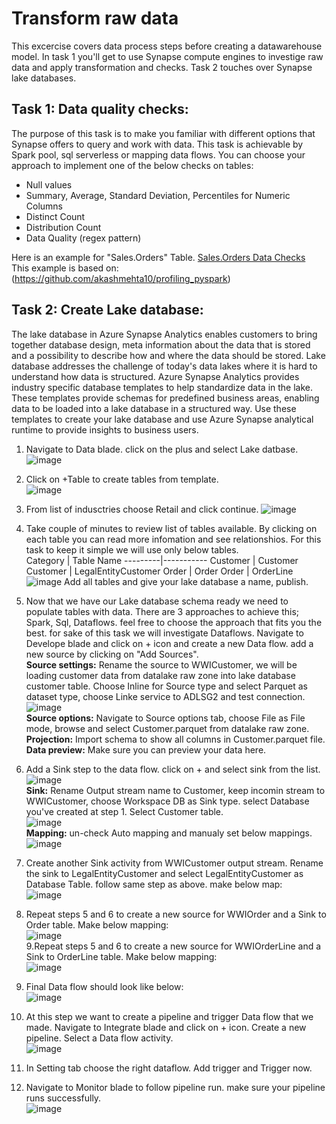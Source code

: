 # Transform raw data
This excercise covers data process steps before creating a datawarehouse model. In task 1 you'll get to use Synapse compute engines to investige raw data and apply transformation and checks. Task 2 touches over Synapse lake databases. 

## Task 1: Data quality checks:
The purpose of this task is to make you familiar with different options that Synapse offers to query and work with data. This task is achievable by Spark pool, sql serverless or mapping data flows. You can choose your approach to implement one of the below checks on tables:
   - Null values
   - Summary, Average, Standard Deviation, Percentiles for Numeric Columns
   - Distinct Count
   - Distribution Count
   - Data Quality (regex pattern)   


Here is an example for "Sales.Orders" Table. [Sales.Orders Data Checks](<./SalesOrders-DQ-Check.ipynb>)  
This example is based on: (<https://github.com/akashmehta10/profiling_pyspark>)

## Task 2: Create Lake database:
The lake database in Azure Synapse Analytics enables customers to bring together database design, meta information about the data that is stored and a possibility to describe how and where the data should be stored. Lake database addresses the challenge of today's data lakes where it is hard to understand how data is structured. Azure Synapse Analytics provides industry specific database templates to help standardize data in the lake. These templates provide schemas for predefined business areas, enabling data to be loaded into a lake database in a structured way. Use these templates to create your lake database and use Azure Synapse analytical runtime to provide insights to business users.
1. Navigate to Data blade. click on the plus and select Lake datbase.![image](https://user-images.githubusercontent.com/40135849/171678383-5e7f773c-2135-4ad3-aaeb-096fc17cff46.png)
2. Click on +Table to create tables from template.   
![image](https://user-images.githubusercontent.com/40135849/171694472-75b309ad-f17d-419c-8c94-3b964aa5f15d.png)   
3. From list of indusctries choose Retail and click continue.                                                                                            ![image](https://user-images.githubusercontent.com/31285245/171861020-5c68e8f8-6c5d-4802-9f2c-e70d8a6e2cab.png)

4. Take couple of minutes to review list of tables available. By clicking on each table you can read more infomation and see relationshios. For this task to keep it simple we will use only below tables.        
   Category | Table Name
   ---------|-----------
   Customer | Customer
   Customer | LegalEntityCustomer
   Order    | Order
   Order    | OrderLine  
![image](https://user-images.githubusercontent.com/40135849/174072478-0579d7a9-4365-44d2-a86c-b78d23145aa8.png)
Add all tables and give your lake database a name, publish.
5. Now that we have our Lake database schema ready we need to populate tables with data. There are 3 approaches to achieve this; Spark, Sql, Dataflows. feel free to choose the approach that fits you the best. for sake of this task we will investigate Dataflows. Navigate to Develope blade and click on + icon and create a new Data flow. add a new source by clicking on "Add Sources".  
**Source settings:** Rename the source to WWICustomer, we will be loading customer data from datalake raw zone into lake database customer table. Choose Inline for Source type and select Parquet as dataset type, choose Linke service to ADLSG2 and test connection. ![image](https://user-images.githubusercontent.com/40135849/174074353-8b77d17b-0f57-4c94-bf2a-34077b4c6d02.png)  
**Source options:** Navigate to Source options tab, choose File as File mode, browse and select Customer.parquet from datalake raw zone.   
**Projection:** Import schema to show all columns in Customer.parquet file.
**Data preview:** Make sure you can preview your data here.
6. Add a Sink step to the data flow. click on + and select sink from the list.  
![image](https://user-images.githubusercontent.com/40135849/174098977-73939afd-c021-470e-a3a9-6173e12108cb.png)  
**Sink:** Rename Output stream name to Customer, keep incomin stream to WWICustomer, choose Workspace DB as Sink type. select Database you've created at step 1. Select Customer table.  
![image](https://user-images.githubusercontent.com/40135849/174099972-ec67f719-4c29-4439-b23a-3696f030807f.png)  
**Mapping:** un-check Auto mapping and manualy set below mappings.  
![image](https://user-images.githubusercontent.com/40135849/174100629-ffc0bd83-5872-482b-a73b-b42b96f6828e.png)  
7. Create another Sink activity from WWICustomer output stream. Rename the sink to LegalEntityCustomer and select LegalEntityCustomer as Database Table. follow same step as above. make below map:  
![image](https://user-images.githubusercontent.com/40135849/174101873-aa9a99e6-d157-404a-9bf5-38f23d1791dc.png)  
8. Repeat steps 5 and 6 to create a new source for WWIOrder and a Sink to Order table. Make below mapping:  
![image](https://user-images.githubusercontent.com/40135849/174102652-de37b284-c2c9-428a-83cd-2db5e6653091.png)  
9.Repeat steps 5 and 6 to create a new source for WWIOrderLine and a Sink to OrderLine table. Make below mapping:  
![image](https://user-images.githubusercontent.com/40135849/174103031-172200f2-1d95-4696-b710-a11b6d6440e0.png)  
10. Final Data flow should look like below:   
![image](https://user-images.githubusercontent.com/40135849/174103853-912d4eb7-e1f7-49a4-a8e3-0cbc6234a7a0.png)  
11. At this step we want to create a pipeline and trigger Data flow that we made. Navigate to Integrate blade and click on + icon. Create a new pipeline. Select a Data flow activity.  
 ![image](https://user-images.githubusercontent.com/40135849/174104621-748a37dd-f35f-498e-9f7c-d7e15b7c2c18.png)    
12. In Setting tab choose the right dataflow. Add trigger and Trigger now.
13. Navigate to Monitor blade to follow pipeline run. make sure your pipeline runs successfully.  
![image](https://user-images.githubusercontent.com/40135849/174109443-2aa83a20-c0c0-43fb-8014-b36d5079cfaf.png)



